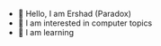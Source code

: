 - 👋 Hello, I am Ershad (Paradox)
- 👀 I am interested in computer topics
- 🌱 I am learning

<!---
ershadparadox/ershadparadox is a ✨ special ✨ repository because its `README.md` (this file) appears on your GitHub profile.
You can click the Preview link to take a look at your changes.
--->
